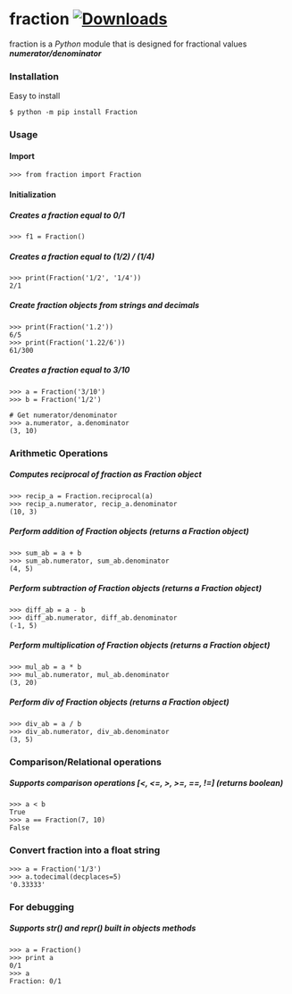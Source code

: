 # fraction  [![Downloads](https://pepy.tech/badge/fraction/week)](https://pepy.tech/project/fraction)

fraction is a _Python_ module that is designed for fractional values **_numerator/denominator_**

### Installation
Easy to install
```
$ python -m pip install Fraction
```
### Usage
#### Import
```
>>> from fraction import Fraction
```
#### Initialization
##### Creates a fraction equal to 0/1
```
>>> f1 = Fraction()
```
##### Creates a fraction equal to (1/2) / (1/4)
```
>>> print(Fraction('1/2', '1/4'))
2/1
```
##### Create fraction objects from strings and decimals
```
>>> print(Fraction('1.2'))
6/5
>>> print(Fraction('1.22/6'))
61/300
```
##### Creates a fraction equal to 3/10
```
>>> a = Fraction('3/10')
>>> b = Fraction('1/2')

# Get numerator/denominator
>>> a.numerator, a.denominator
(3, 10)
```
### Arithmetic Operations
##### Computes reciprocal of fraction as Fraction object
```
>>> recip_a = Fraction.reciprocal(a)
>>> recip_a.numerator, recip_a.denominator
(10, 3)
```
##### Perform addition of Fraction objects (returns a Fraction object)
```
>>> sum_ab = a + b
>>> sum_ab.numerator, sum_ab.denominator
(4, 5)
```
##### Perform subtraction of Fraction objects (returns a Fraction object)
```
>>> diff_ab = a - b
>>> diff_ab.numerator, diff_ab.denominator
(-1, 5)
```
##### Perform multiplication of Fraction objects (returns a Fraction object)
```
>>> mul_ab = a * b
>>> mul_ab.numerator, mul_ab.denominator
(3, 20)
```
##### Perform div of Fraction objects (returns a Fraction object)
```
>>> div_ab = a / b
>>> div_ab.numerator, div_ab.denominator
(3, 5)
```
### Comparison/Relational operations
##### Supports comparison operations [<, <=, >, >=, ==, !=] (returns boolean)
```
>>> a < b
True
>>> a == Fraction(7, 10)
False
```
### Convert fraction into a float string
```
>>> a = Fraction('1/3')
>>> a.todecimal(decplaces=5)
'0.33333'
```
### For debugging 
##### Supports str() and repr() built in objects methods
```
>>> a = Fraction()
>>> print a
0/1
>>> a
Fraction: 0/1
```
